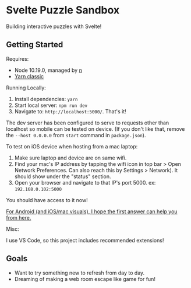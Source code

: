 # Svelte Puzzle Sandbox

Building interactive puzzles with Svelte!

## Getting Started

Requires:

- Node 10.19.0, managed by [n](https://github.com/tj/n)
- [Yarn classic](https://classic.yarnpkg.com/en/)

Running Locally:

1. Install dependencies: `yarn`
1. Start local server: `npm run dev`
1. Navigate to: `http://localhost:5000/`. That's it!

The dev server has been configured to serve to requests other than localhost so mobile can be tested on device. (If you don't like that, remove the `--host 0.0.0.0` from `start` command in `package.json`).

To test on iOS device when hosting from a mac laptop:

1. Make sure laptop and device are on same wifi.
1. Find your mac's IP address by tapping the wifi icon in top bar > Open Network Preferences. Can also reach this by Settings > Network). It should show under the "status" section.
1. Open your browser and navigate to that IP's port 5000. ex: `192.168.0.102:5000`

You should have access to it now!

[For Android (and iOS/mac visuals), I hope the first answer can help you from here.](https://stackoverflow.com/questions/3132105/how-do-you-access-a-website-running-on-localhost-from-iphone-browser)

Misc:

I use VS Code, so this project includes recommended extensions!

## Goals

- Want to try something new to refresh from day to day.
- Dreaming of making a web room escape like game for fun!
